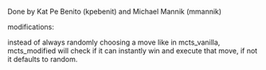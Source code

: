 Done by Kat Pe Benito (kpebenit) and Michael Mannik (mmannik)

modifications: 

instead of always randomly choosing a move like in mcts_vanilla, mcts_modified will check if it can instantly win and execute that move, if not it defaults to random. 